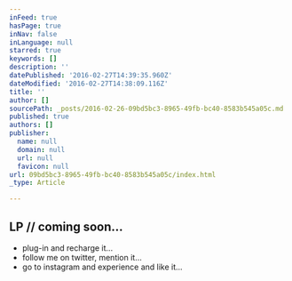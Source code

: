 ```yaml
---
inFeed: true
hasPage: true
inNav: false
inLanguage: null
starred: true
keywords: []
description: ''
datePublished: '2016-02-27T14:39:35.960Z'
dateModified: '2016-02-27T14:38:09.116Z'
title: ''
author: []
sourcePath: _posts/2016-02-26-09bd5bc3-8965-49fb-bc40-8583b545a05c.md
published: true
authors: []
publisher:
  name: null
  domain: null
  url: null
  favicon: null
url: 09bd5bc3-8965-49fb-bc40-8583b545a05c/index.html
_type: Article

---
```

## LP // coming soon...

* plug-in and recharge it...
* follow me on twitter, mention it...
* go to instagram and experience and like it...